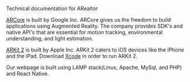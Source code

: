 Technical documentation for ARealtor

[ARCore](https://developers.google.com/ar/develop/) is built by 
Google Inc. ARCore gives us the freedom to build applications using 
Augmented Reality. The company provides SDK's and native API's that
are essential for motion tracking, environmental understanding, and light
estimation.

[ARKit 2](https://developer.apple.com/develop/) is built by 
Apple Inc. ARKit 2 caters to iOS devices like the iPhone and the iPad.
Download [Xcode](https://developer.apple.com/xcode/) in order to run ARKit 2.

Our webpage is built using LAMP stack(Linux, Apache, MySql, and PHP) and React Native.